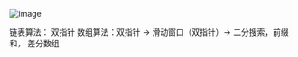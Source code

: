 ![image](https://github.com/kkkkevx/DSA2/assets/108632304/998d9ebc-362b-4877-abed-d6f4eb4fe13e)

链表算法： 双指针
数组算法：双指针 -> 滑动窗口（双指针）-> 二分搜索，前缀和， 差分数组 
